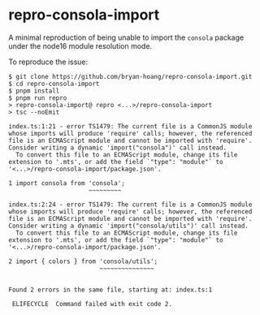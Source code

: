 # repro-consola-import

A minimal reproduction of being unable to import the `consola` package under the
node16 module resolution mode.

To reproduce the issue:

```console
$ git clone https://github.com/bryan-hoang/repro-consola-import.git
$ cd repro-consola-import
$ pnpm install
$ pnpm run repro
> repro-consola-import@ repro <...>/repro-consola-import
> tsc --noEmit

index.ts:1:21 - error TS1479: The current file is a CommonJS module whose imports will produce 'require' calls; however, the referenced file is an ECMAScript module and cannot be imported with 'require'. Consider writing a dynamic 'import("consola")' call instead.
  To convert this file to an ECMAScript module, change its file extension to '.mts', or add the field `"type": "module"` to '<...>/repro-consola-import/package.json'.

1 import consola from 'consola';
                      ~~~~~~~~~

index.ts:2:24 - error TS1479: The current file is a CommonJS module whose imports will produce 'require' calls; however, the referenced file is an ECMAScript module and cannot be imported with 'require'. Consider writing a dynamic 'import("consola/utils")' call instead.
  To convert this file to an ECMAScript module, change its file extension to '.mts', or add the field `"type": "module"` to '<...>/repro-consola-import/package.json'.

2 import { colors } from 'consola/utils';
                         ~~~~~~~~~~~~~~~


Found 2 errors in the same file, starting at: index.ts:1

 ELIFECYCLE  Command failed with exit code 2.
```
